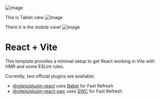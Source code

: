 ![image](https://github.com/user-attachments/assets/535537db-2441-456e-8c8a-6d4a462be913)

This is Tablet view
![image](https://github.com/user-attachments/assets/f89ba643-e3c9-4225-89a1-172ef0904b91)

There it is the mobile view!
![image](https://github.com/user-attachments/assets/42201f1e-9b84-4232-b601-6715f11f97a7)



# React + Vite

This template provides a minimal setup to get React working in Vite with HMR and some ESLint rules.

Currently, two official plugins are available:

- [@vitejs/plugin-react](https://github.com/vitejs/vite-plugin-react/blob/main/packages/plugin-react/README.md) uses [Babel](https://babeljs.io/) for Fast Refresh
- [@vitejs/plugin-react-swc](https://github.com/vitejs/vite-plugin-react-swc) uses [SWC](https://swc.rs/) for Fast Refresh
